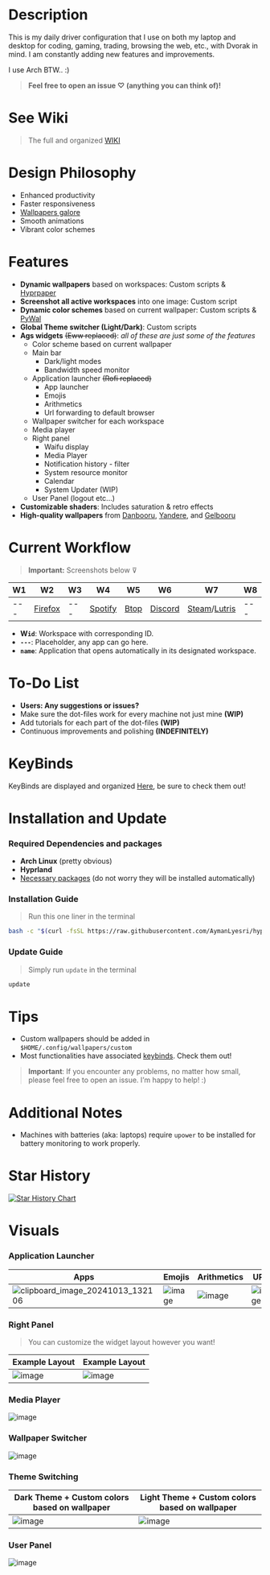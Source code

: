 <!-- > [!IMPORTANT]
> I am migrating the ags code from V1 to the new version V2, all the code needs to be rewriten, so it might take sometime, as an alternative you could just run `update` in the terminal to install previous ags V1 -->

# Description

This is my daily driver configuration that I use on both my laptop and desktop for coding, gaming, trading, browsing the web, etc., with Dvorak in mind. I am constantly adding new features and improvements.

I use Arch BTW.. :)

> **Feel free to open an issue ♡ (anything you can think of)!**

# See Wiki

> The full and organized [WIKI](https://hyprland-conf-wiki.vercel.app/)

# Design Philosophy

- Enhanced productivity
- Faster responsiveness
- [Wallpapers galore](https://github.com/AymanLyesri/hyprland-conf/tree/master/.config/wallpapers)
- Smooth animations
- Vibrant color schemes

# Features

- **Dynamic wallpapers** based on workspaces: Custom scripts & [Hyprpaper](https://github.com/hyprwm/hyprpaper)
- **Screenshot all active workspaces** into one image: Custom script
- **Dynamic color schemes** based on current wallpaper: Custom scripts & [PyWal](https://github.com/dylanaraps/pywal)
- **Global Theme switcher (Light/Dark)**: Custom scripts
- **Ags widgets** ~~(Eww replaced)~~: _all of these are just some of the features_
  - Color scheme based on current wallpaper
  - Main bar
    - Dark/light modes
    - Bandwidth speed monitor
  - Application launcher ~~(Rofi replaced)~~
    - App launcher
    - Emojis
    - Arithmetics
    - Url forwarding to default browser
  - Wallpaper switcher for each workspace
  - Media player
  - Right panel
    - Waifu display
    - Media Player
    - Notification history - filter
    - System resource monitor
    - Calendar
    - System Updater (WIP)
  - User Panel (logout etc...)
- **Customizable shaders**: Includes saturation & retro effects
- **High-quality wallpapers** from [Danbooru](https://danbooru.donmai.us), [Yandere](https://yande.re), and [Gelbooru](https://gelbooru.com)

# Current Workflow

> **Important:** Screenshots below ⊽

| W1  | W2                                                  | W3  | W4                                                  | W5                                           | W6                                                  | W7                                                                            | W8  | W9  | W10   |
| --- | --------------------------------------------------- | --- | --------------------------------------------------- | -------------------------------------------- | --------------------------------------------------- | ----------------------------------------------------------------------------- | --- | --- | ----- |
| --- | [Firefox](https://wiki.archlinux.org/title/firefox) | --- | [Spotify](https://wiki.archlinux.org/title/spotify) | [Btop](https://github.com/aristocratos/btop) | [Discord](https://wiki.archlinux.org/title/Discord) | [Steam](https://wiki.archlinux.org/title/steam)/[Lutris](https://lutris.net/) | --- | --- | Games |

- **W`id`**: Workspace with corresponding ID.
- **`---`**: Placeholder, any app can go here.
- **`name`**: Application that opens automatically in its designated workspace.

# To-Do List

- **Users: Any suggestions or issues?**
- Make sure the dot-files work for every machine not just mine **(WIP)**
- Add tutorials for each part of the dot-files **(WIP)**
- Continuous improvements and polishing **(INDEFINITELY)**

# KeyBinds

KeyBinds are displayed and organized [Here](https://github.com/AymanLyesri/hyprland-conf/blob/master/.config/hypr/configs/keybinds.conf), be sure to check them out!

# Installation and Update

### Required Dependencies and packages

- **Arch Linux** (pretty obvious)
- **Hyprland**
- [Necessary packages](https://github.com/AymanLyesri/hyprland-conf/blob/master/.config/hypr/pacman/pkglist.txt) (do not worry they will be installed automatically)

### Installation Guide

> Run this one liner in the terminal

```bash
bash -c "$(curl -fsSL https://raw.githubusercontent.com/AymanLyesri/hyprland-conf/refs/heads/master/.config/hypr/maintenance/INSTALL.sh)"
```

### Update Guide

> Simply run `update` in the terminal

```bash
update
```

# Tips

- Custom wallpapers should be added in `$HOME/.config/wallpapers/custom`
- Most functionalities have associated [keybinds](https://github.com/AymanLyesri/hyprland-conf/blob/master/.config/hypr/configs/keybinds.conf). Check them out!

> **Important**: If you encounter any problems, no matter how small, please feel free to open an issue. I’m happy to help! :)

# Additional Notes

- Machines with batteries (aka: laptops) require `upower` to be installed for battery monitoring to work properly.

# Star History

[![Star History Chart](https://api.star-history.com/svg?repos=aymanlyesri/hyprland-conf&type=Date)](https://star-history.com/#aymanlyesri/hyprland-conf&Date)

# Visuals

### Application Launcher

| Apps                                                                                                                | Emojis                                                                                    | Arithmetics                                                                               | URLs                                                                                      |
| ------------------------------------------------------------------------------------------------------------------- | ----------------------------------------------------------------------------------------- | ----------------------------------------------------------------------------------------- | ----------------------------------------------------------------------------------------- |
| ![clipboard_image_20241013_132106](https://github.com/user-attachments/assets/20f9ed91-79cf-41e7-bf5e-dacad8f3933b) | ![image](https://github.com/user-attachments/assets/a0ee2cb8-129a-4f38-b4f2-0636351a0c69) | ![image](https://github.com/user-attachments/assets/8449ae19-0d81-4505-9d58-7241da8dfd48) | ![image](https://github.com/user-attachments/assets/77cabaf7-1233-4f5f-9f56-c27e6e5e1ea5) |

### Right Panel

> You can customize the widget layout however you want!

| Example Layout                                                                            | Example Layout                                                                            |
| ----------------------------------------------------------------------------------------- | ----------------------------------------------------------------------------------------- |
| ![image](https://github.com/user-attachments/assets/c33d0f4e-a3bb-48e1-8f1b-d66abeaf3ddb) | ![image](https://github.com/user-attachments/assets/a75cf5c3-e397-40c2-b3e9-e12722e5d148) |

### Media Player

![image](https://github.com/user-attachments/assets/5de3ad0f-101c-49f0-ab17-1bde12c16257)

### Wallpaper Switcher

![image](https://github.com/user-attachments/assets/8426a309-f088-4200-a8d5-7386496223b3)

### Theme Switching

| Dark Theme + Custom colors based on wallpaper                                             | Light Theme + Custom colors based on wallpaper                                            |
| ----------------------------------------------------------------------------------------- | ----------------------------------------------------------------------------------------- |
| ![image](https://github.com/user-attachments/assets/f3ff78c1-5243-4c00-9e03-898c517cccac) | ![image](https://github.com/user-attachments/assets/7b158721-38fa-4405-9cda-7864c1bc7818) |

### User Panel

![image](https://github.com/user-attachments/assets/d88f9a5e-c7da-4e31-80db-38073dc0278c)
